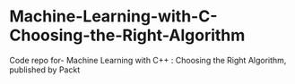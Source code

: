 # Machine-Learning-with-C-Choosing-the-Right-Algorithm
Code repo for- Machine Learning with C++ : Choosing the Right Algorithm, published by Packt
